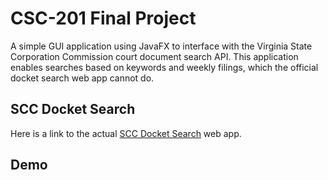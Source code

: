 # CSC-201 Final Project
A simple GUI application using JavaFX to interface with the Virginia State Corporation Commission court document search API.
This application enables searches based on keywords and weekly filings, which the official docket search web app cannot do. 

## SCC Docket Search
Here is a link to the actual [SCC Docket Search](http://scc.virginia.gov/docketsearch) web app.

## Demo

